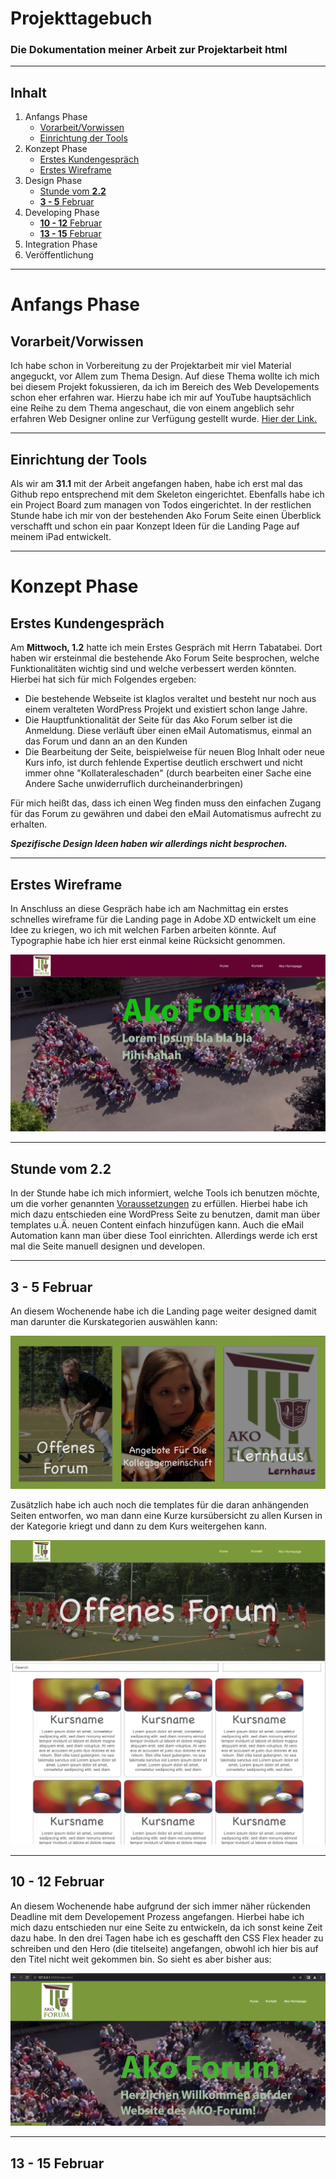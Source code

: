 # Projekttagebuch

### Die Dokumentation meiner Arbeit zur Projektarbeit html 

---

## Inhalt

1. Anfangs Phase
    - [Vorarbeit/Vorwissen](#vorwissen)
    - [Einrichtung der Tools](#einrichtung)
2. Konzept Phase
    - [Erstes Kundengespräch](#Kundengespräch)
    - [Erstes Wireframe](#firstWireframe)
3. Design Phase
    - [Stunde vom **2.2**](#2.2)
    - [**3 - 5** Februar](#3.2-5.2)
4. Developing Phase
    - [**10 - 12** Februar](#10-12.2)
    - [**13 - 15** Februar](#13-15.2)
5. Integration Phase
6. Veröffentlichung

---

# Anfangs Phase

## Vorarbeit/Vorwissen <a name="vorwissen"></a>

Ich habe schon in Vorbereitung zu der Projektarbeit mir viel Material angeguckt, vor Allem zum Thema Design. Auf diese Thema wollte ich mich bei diesem Projekt fokussieren, da ich im Bereich des Web Developements schon eher erfahren war. Hierzu habe ich mir auf YouTube hauptsächlich eine Reihe zu dem Thema angeschaut, die von einem angeblich sehr erfahren Web Designer online zur Verfügung gestellt wurde. [Hier der Link.](https://www.youtube.com/playlist?list=PLXC_gcsKLD6n7p6tHPBxsKjN5hA_quaPI)

---

## <a name="einrichtung"></a> Einrichtung der Tools 

Als wir am **31.1** mit der Arbeit angefangen haben, habe ich erst mal das Github repo entsprechend mit dem Skeleton eingerichtet. Ebenfalls habe ich ein Project Board zum managen von Todos eingerichtet. In der restlichen Stunde habe ich mir von der bestehenden Ako Forum Seite einen Überblick verschafft und schon ein paar Konzept Ideen für die Landing Page auf meinem iPad entwickelt. 

--- 

# Konzept Phase

## Erstes Kundengespräch <a name="Kundengespräch"></a>

Am **Mittwoch, 1.2** hatte ich mein Erstes Gespräch mit Herrn Tabatabei. Dort haben wir ersteinmal die bestehende Ako Forum Seite besprochen, welche Funktionalitäten wichtig sind und welche verbessert werden könnten. Hierbei hat sich für mich Folgendes ergeben: <a name="voraussetzungen"></a>

- Die bestehende Webseite ist klaglos veraltet und besteht nur noch aus einem veralteten WordPress Projekt und existiert schon lange Jahre. 
- Die Hauptfunktionalität der Seite für das Ako Forum selber ist die Anmeldung. Diese verläuft über einen eMail Automatismus, einmal an das Forum und dann an an den Kunden
- Die Bearbeitung der Seite, beispielweise für neuen Blog Inhalt oder neue Kurs info, ist durch fehlende Expertise deutlich erschwert und nicht immer ohne "Kollateraleschaden" (durch bearbeiten einer Sache eine Andere Sache unwiderruflich durcheinanderbringen)

Für mich heißt das, dass ich einen Weg finden muss den einfachen Zugang für das Forum zu gewähren und dabei den eMail Automatismus aufrecht zu erhalten.

***Spezifische Design Ideen haben wir allerdings nicht besprochen.***

---

## Erstes Wireframe <a name="firstWireframe"></a>

In Anschluss an diese Gespräch habe ich am Nachmittag ein erstes schnelles wireframe für die Landing page in Adobe XD entwickelt um eine Idee zu kriegen, wo ich mit welchen Farben arbeiten könnte. Auf Typographie habe ich hier erst einmal keine Rücksicht genommen. 

![Der 1. Entwurf der Landing Page in XD](./assets/forumErstesWireframe.png)

---

## Stunde vom **2.2** <a name="2.2"></a>

In der Stunde habe ich mich informiert, welche Tools ich benutzen möchte, um die vorher genannten [Voraussetzungen](#vorraussetzungen) zu erfüllen. Hierbei habe ich mich dazu entschieden eine WordPress Seite zu benutzen, damit man über templates u.Ä. neuen Content einfach hinzufügen kann. Auch die eMail Automation kann man über diese Tool einrichten. Allerdings werde ich erst mal die Seite manuell designen und developen. 

---

## 3 - 5 Februar <a name="3.2-5.2"></a>

An diesem Wochenende habe ich die Landing page weiter designed damit man darunter die Kurskategorien auswählen kann:

![Kurskategorien Auswahl](./assets/kurseAuswahlDesign.png)

Zusätzlich habe ich auch noch die templates für die daran anhängenden Seiten entworfen, wo man dann eine Kurze kursübersicht zu allen Kursen in der Kategorie kriegt und dann zu dem Kurs weitergehen kann.

![Kursauswahl](./assets/offenesForumDesign.png)

---

## 10 - 12 Februar <a name="10-12.2"></a>

An diesem Wochenende habe aufgrund der sich immer näher rückenden Deadline mit dem Developement Prozess angefangen. Hierbei habe ich mich dazu entschieden nur eine Seite zu entwickeln, da ich sonst keine Zeit dazu habe. 
In den drei Tagen habe ich es geschafft den CSS Flex header zu schreiben und den Hero (die titelseite) angefangen, obwohl ich hier bis auf den Titel nicht weit gekommen bin. So sieht es aber bisher aus:

![bestehende Website Hero Section Abschnitt](./assets/AkoForumDevPreviewHero1.png)

---

## 13 - 15 Februar <a name="13-15.2"></a>

